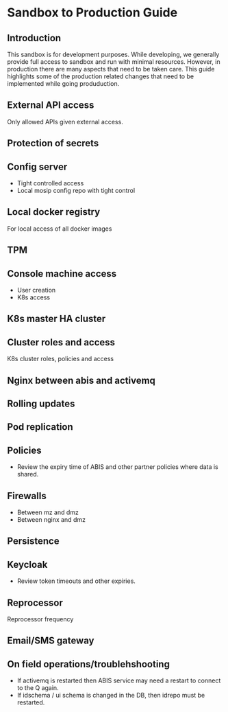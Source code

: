 # Sandbox to Production Guide

## Introduction
This sandbox is for development purposes.  While developing, we generally provide full access to sandbox and run with minimal resources.  However, in production there are many aspects that need to be taken care. This guide highlights some of the production related changes that need to be implemented while going produduction. 

## External API access
Only allowed APIs given external access.

## Protection of secrets

## Config server
* Tight controlled access
* Local mosip config repo with tight control

## Local docker registry
For local access of all docker images

## TPM 

## Console machine access
* User creation
* K8s access

## K8s master HA cluster

## Cluster roles and access
K8s cluster roles, policies and access

## Nginx between abis and activemq

## Rolling updates

## Pod replication

## Policies
* Review the expiry time of ABIS and other partner policies where data is shared.

## Firewalls 
* Between mz and dmz
* Between nginx and dmz

## Persistence

## Keycloak
* Review token timeouts and other expiries.

## Reprocessor
Reprocessor frequency

## Email/SMS gateway

## On field operations/troublehshooting
* If activemq is restarted then ABIS service may need a restart to connect to the Q again.
* If idschema / ui schema is changed in the DB, then idrepo must be restarted. 

